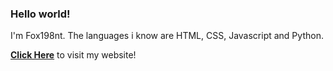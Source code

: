 ### Hello world!
I'm Fox198nt. The languages i know are HTML, CSS, Javascript and Python.

__[Click Here](//fox198nt.github.io/)__ to visit my website!
